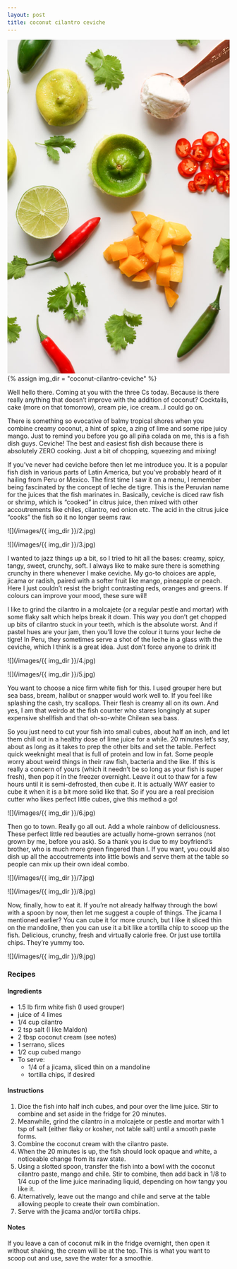 ```yaml
---
layout: post
title: coconut cilantro ceviche
---
```

![](/images/coconut-cilantro-ceviche/1.jpg)
{% assign img_dir = "coconut-cilantro-ceviche" %}

Well hello there. Coming at you with the three Cs today. Because is there really anything that doesn’t improve with the addition of coconut? Cocktails, cake (more on that tomorrow), cream pie, ice cream…I could go on.

There is something so evocative of balmy tropical shores when you combine creamy coconut, a hint of spice, a zing of lime and some ripe juicy mango. Just to remind you before you go all piña colada on me, this is a fish dish guys. Ceviche! The best and easiest fish dish because there is absolutely ZERO cooking. Just a bit of chopping, squeezing and mixing!

If you’ve never had ceviche before then let me introduce you. It is a popular fish dish in various parts of Latin America, but you’ve probably heard of it hailing from Peru or Mexico. The first time I saw it on a menu, I remember being fascinated by the concept of leche de tigre. This is the Peruvian name for the juices that the fish marinates in. Basically, ceviche is diced raw fish or shrimp, which is “cooked” in citrus juice, then mixed with other accoutrements like chiles, cilantro, red onion etc. The acid in the citrus juice “cooks” the fish so it no longer seems raw.

![](/images/{{ img_dir }}/2.jpg)

![](/images/{{ img_dir }}/3.jpg)

I wanted to jazz things up a bit, so I tried to hit all the bases: creamy, spicy, tangy, sweet, crunchy, soft. I always like to make sure there is something crunchy in there whenever I make ceviche. My go-to choices are apple, jicama or radish, paired with a softer fruit like mango, pineapple or peach. Here I just couldn’t resist the bright contrasting reds, oranges and greens. If colours can improve your mood, these sure will!

I like to grind the cilantro in a molcajete (or a regular pestle and mortar) with some flaky salt which helps break it down. This way you don’t get chopped up bits of cilantro stuck in your teeth, which is the absolute worst. And if pastel hues are your jam, then you’ll love the colour it turns your leche de tigre! In Peru, they sometimes serve a shot of the leche in a glass with the ceviche, which I think is a great idea. Just don’t force anyone to drink it!

![](/images/{{ img_dir }}/4.jpg)

![](/images/{{ img_dir }}/5.jpg)

You want to choose a nice firm white fish for this. I used grouper here but sea bass, bream, halibut or snapper would work well to. If you feel like splashing the cash, try scallops. Their flesh is creamy all on its own. And yes, I am that weirdo at the fish counter who stares longingly at super expensive shellfish and that oh-so-white Chilean sea bass.

So you just need to cut your fish into small cubes, about half an inch, and let them chill out in a healthy dose of lime juice for a while. 20 minutes let’s say, about as long as it takes to prep the other bits and set the table. Perfect quick weeknight meal that is full of protein and low in fat. Some people worry about weird things in their raw fish, bacteria and the like. If this is really a concern of yours (which it needn’t be so long as your fish is super fresh), then pop it in the freezer overnight. Leave it out to thaw for a few hours until it is semi-defrosted, then cube it. It is actually WAY easier to cube it when it is a bit more solid like that. So if you are a real precision cutter who likes perfect little cubes, give this method a go!

![](/images/{{ img_dir }}/6.jpg)

Then go to town. Really go all out. Add a whole rainbow of deliciousness. These perfect little red beauties are actually home-grown serranos (not grown by me, before you ask). So a thank you is due to my boyfriend’s brother, who is much more green fingered than I. If you want, you could also dish up all the accoutrements into little bowls and serve them at the table so people can mix up their own ideal combo.

![](/images/{{ img_dir }}/7.jpg)

![](/images/{{ img_dir }}/8.jpg)

Now, finally, how to eat it. If you’re not already halfway through the bowl with a spoon by now, then let me suggest a couple of things. The jicama I mentioned earlier? You can cube it for more crunch, but I like it sliced thin on the mandoline, then you can use it a bit like a tortilla chip to scoop up the fish. Delicious, crunchy, fresh and virtually calorie free. Or just use tortilla chips. They’re yummy too.

![](/images/{{ img_dir }}/9.jpg)

### Recipes
#### Ingredients
+ 1.5 lb firm white fish (I used grouper)
+ juice of 4 limes
+ 1/4 cup cilantro
+ 2 tsp salt (I like Maldon)
+ 2 tbsp coconut cream (see notes)
+ 1 serrano, slices
+ 1/2 cup cubed mango
+ To serve:
  + 1/4 of a jicama, sliced thin on a mandoline
  + tortilla chips, if desired

#### Instructions
1. Dice the fish into half inch cubes, and pour over the lime juice. Stir to combine and set aside in the fridge for 20 minutes.
1. Meanwhile, grind the cilantro in a molcajete or pestle and mortar with 1 tsp of salt (either flaky or kosher, not table salt) until a smooth paste forms.
1. Combine the coconut cream with the cilantro paste.
1. When the 20 minutes is up, the fish should look opaque and white, a noticeable change from its raw state.
1. Using a slotted spoon, transfer the fish into a bowl with the coconut cilantro paste, mango and chile. Stir to combine, then add back in 1/8 to 1/4 cup of the lime juice marinading liquid, depending on how tangy you like it.
1. Alternatively, leave out the mango and chile and serve at the table allowing people to create their own combination.
1. Serve with the jicama and/or tortilla chips.

#### Notes
If you leave a can of coconut milk in the fridge overnight, then open it without shaking, the cream will be at the top. This is what you want to scoop out and use, save the water for a smoothie.
